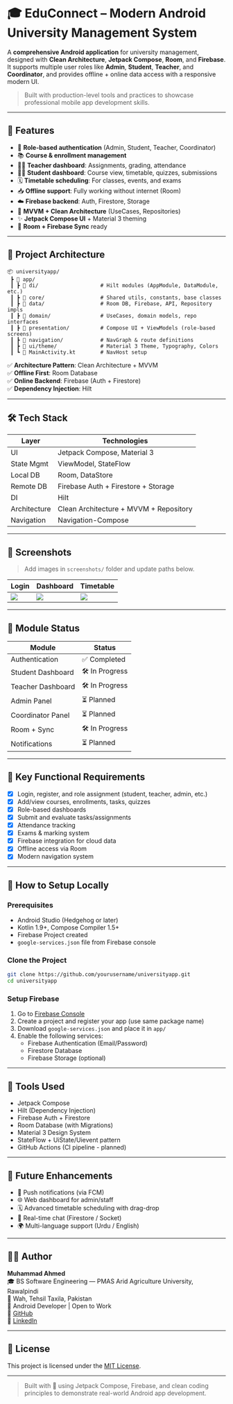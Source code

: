 # 🎓 EduConnect – Modern Android University Management System

A **comprehensive Android application** for university management, designed with **Clean Architecture**, **Jetpack Compose**, **Room**, and **Firebase**. It supports multiple user roles like **Admin**, **Student**, **Teacher**, and **Coordinator**, and provides offline + online data access with a responsive modern UI.

> Built with production-level tools and practices to showcase professional mobile app development skills.

---

## 🚀 Features

- 🔐 **Role-based authentication** (Admin, Student, Teacher, Coordinator)
- 📚 **Course & enrollment management**
- 🧑‍🏫 **Teacher dashboard**: Assignments, grading, attendance
- 🧑‍🎓 **Student dashboard**: Course view, timetable, quizzes, submissions
- 🗓️ **Timetable scheduling**: For classes, events, and exams
- 📥 **Offline support**: Fully working without internet (Room)
- ☁️ **Firebase backend**: Auth, Firestore, Storage
- 🧠 **MVVM + Clean Architecture** (UseCases, Repositories)
- ✨ **Jetpack Compose UI** + Material 3 theming
- 🔁 **Room + Firebase Sync** ready

---

## 🧱 Project Architecture

```
📦 universityapp/
 ┣ 📂 app/
 ┃ ┣ 📂 di/                    # Hilt modules (AppModule, DataModule, etc.)
 ┃ ┣ 📂 core/                  # Shared utils, constants, base classes
 ┃ ┣ 📂 data/                  # Room DB, Firebase, API, Repository impls
 ┃ ┣ 📂 domain/                # UseCases, domain models, repo interfaces
 ┃ ┣ 📂 presentation/          # Compose UI + ViewModels (role-based screens)
 ┃ ┣ 📂 navigation/            # NavGraph & route definitions
 ┃ ┣ 📂 ui/theme/              # Material 3 Theme, Typography, Colors
 ┃ ┗ 📜 MainActivity.kt        # NavHost setup
```

✅ **Architecture Pattern**: Clean Architecture + MVVM  
✅ **Offline First**: Room Database  
✅ **Online Backend**: Firebase (Auth + Firestore)  
✅ **Dependency Injection**: Hilt

---

## 🛠️ Tech Stack

| Layer         | Technologies                             |
|---------------|-------------------------------------------|
| UI            | Jetpack Compose, Material 3               |
| State Mgmt    | ViewModel, StateFlow                      |
| Local DB      | Room, DataStore                           |
| Remote DB     | Firebase Auth + Firestore + Storage       |
| DI            | Hilt                                      |
| Architecture  | Clean Architecture + MVVM + Repository    |
| Navigation    | Navigation-Compose                        |

---

## 📲 Screenshots

> Add images in `screenshots/` folder and update paths below.

| Login            | Dashboard        | Timetable        |
|------------------|------------------|------------------|
| ![](screenshots/login.png) | ![](screenshots/dashboard.png) | ![](screenshots/timetable.png) |

---

## 🧪 Module Status

| Module              | Status        |
|---------------------|---------------|
| Authentication      | ✅ Completed  |
| Student Dashboard   | 🛠 In Progress |
| Teacher Dashboard   | 🛠 In Progress |
| Admin Panel         | ⏳ Planned    |
| Coordinator Panel   | ⏳ Planned    |
| Room + Sync         | 🛠 In Progress |
| Notifications       | ⏳ Planned    |

---

## 🧩 Key Functional Requirements

- [x] Login, register, and role assignment (student, teacher, admin, etc.)
- [x] Add/view courses, enrollments, tasks, quizzes
- [x] Role-based dashboards
- [x] Submit and evaluate tasks/assignments
- [x] Attendance tracking
- [x] Exams & marking system
- [x] Firebase integration for cloud data
- [x] Offline access via Room
- [x] Modern navigation system

---

## 🔧 How to Setup Locally

### Prerequisites

- Android Studio (Hedgehog or later)
- Kotlin 1.9+, Compose Compiler 1.5+
- Firebase Project created
- `google-services.json` file from Firebase console

### Clone the Project

```bash
git clone https://github.com/yourusername/universityapp.git
cd universityapp
```

### Setup Firebase

1. Go to [Firebase Console](https://console.firebase.google.com/)
2. Create a project and register your app (use same package name)
3. Download `google-services.json` and place it in `app/`
4. Enable the following services:
   - Firebase Authentication (Email/Password)
   - Firestore Database
   - Firebase Storage (optional)

---

## 🧰 Tools Used

- Jetpack Compose
- Hilt (Dependency Injection)
- Firebase Auth + Firestore
- Room Database (with Migrations)
- Material 3 Design System
- StateFlow + UiState/Uievent pattern
- GitHub Actions (CI pipeline - planned)

---

## 📍 Future Enhancements

- 🔔 Push notifications (via FCM)
- 🌐 Web dashboard for admin/staff
- 🗓️ Advanced timetable scheduling with drag-drop
- 💬 Real-time chat (Firestore / Socket)
- 🌍 Multi-language support (Urdu / English)

---

## 👨‍💻 Author

**Muhammad Ahmed**  
🎓 BS Software Engineering — PMAS Arid Agriculture University, Rawalpindi  
📍 Wah, Tehsil Taxila, Pakistan  
💼 Android Developer | Open to Work  
🔗 [GitHub](https://github.com/m-ahmed735)  
🔗 [LinkedIn](https://linkedin.com/in/ahmed.dev735)

---

## 📄 License

This project is licensed under the [MIT License](LICENSE).

---

> Built with 💙 using Jetpack Compose, Firebase, and clean coding principles to demonstrate real-world Android app development.
